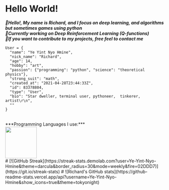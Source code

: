 # Hello World!

***👋Hello!, My name is Richard, and I focus on deep learning, and algorithms but sometimes games using python***
<br>
***📌Currently working on Deep Reinforcement Learning (Q-functions)***
<br>
***🔗If you want to contribute to my projects, free feel to contact me***
<br>
```
User = {
  "name": "Ye Yint Nyo Hmine",
  "nick_name": "Richard",
  "age": 14,
  "hobby": "art",
  "passion": {"programming": "python", "science": "theoretical physics"},
  "strong_suit": "math",
  "created_at": "2021-04-28T23:44:33Z",
  "id": 83378804,
  "type": "User",
  "bio": "Star dweller, terminal user, pythoneer,  tinkerer, artist\r\n",
  ""
}
```
<br>
***Programming Languages I use:***
<br>
<img src="https://i.giphy.com/media/LMt9638dO8dftAjtco/200.webp" width="100">
<br>
#
[![GitHub Streak](https://streak-stats.demolab.com?user=Ye-Yint-Nyo-Hmine&theme=darcula&border_radius=30&mode=weekly&fire=02DDD7)](https://git.io/streak-stats)
#
![Richard's GitHub stats](https://github-readme-stats.vercel.app/api?username=Ye-Yint-Nyo-Hmine&show_icons=true&theme=tokyonight)
